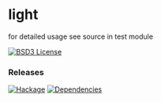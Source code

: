 # light

for detailed usage see source in test module

[![BSD3 License](http://img.shields.io/badge/license-BSD3-brightgreen.svg)](https://tldrlegal.com/license/bsd-3-clause-license-%28revised%29)

### Releases
[![Hackage](https://img.shields.io/hackage/v/light.svg)](https://hackage.haskell.org/package/light)
[![Dependencies](https://img.shields.io/hackage-deps/v/light.svg)](http://packdeps.haskellers.com/feed?needle=light)
